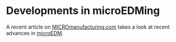# Developments in microEDMing

A recent article on [MICROmanufacturing.com](http://www.micromanufacturing.com/showthread.php?t=878) takes a look at recent advances in [microEDM](http://www.4m-association.org/content/Electro-Discharge-Machining-0).